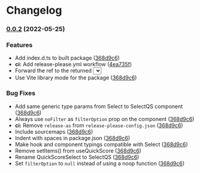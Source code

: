 # Changelog

### [0.0.2](https://github.com/fwextensions/react-select-quick-score/compare/react-select-quick-score-v0.0.1...react-select-quick-score-v0.0.2) (2022-05-25)


### Features

* Add index.d.ts to built package ([368d9c6](https://github.com/fwextensions/react-select-quick-score/commit/368d9c6f2573dfc5f519c36207e5376b91fa4d98))
* **ci:** Add release-please.yml workflow ([4ea735f](https://github.com/fwextensions/react-select-quick-score/commit/4ea735fb3962abebc5af51d1c662aed04dc2c0ac))
* Forward the ref to the returned <Select> ([368d9c6](https://github.com/fwextensions/react-select-quick-score/commit/368d9c6f2573dfc5f519c36207e5376b91fa4d98))
* Use Vite library mode for the package ([368d9c6](https://github.com/fwextensions/react-select-quick-score/commit/368d9c6f2573dfc5f519c36207e5376b91fa4d98))


### Bug Fixes

* Add same generic type params from Select to SelectQS component ([368d9c6](https://github.com/fwextensions/react-select-quick-score/commit/368d9c6f2573dfc5f519c36207e5376b91fa4d98))
* Always use `noFilter` as `filterOption` prop on the component ([368d9c6](https://github.com/fwextensions/react-select-quick-score/commit/368d9c6f2573dfc5f519c36207e5376b91fa4d98))
* **ci:** Remove `release-as` from `release-please-config.json` ([368d9c6](https://github.com/fwextensions/react-select-quick-score/commit/368d9c6f2573dfc5f519c36207e5376b91fa4d98))
* Include sourcemaps ([368d9c6](https://github.com/fwextensions/react-select-quick-score/commit/368d9c6f2573dfc5f519c36207e5376b91fa4d98))
* Indent with spaces in package.json ([368d9c6](https://github.com/fwextensions/react-select-quick-score/commit/368d9c6f2573dfc5f519c36207e5376b91fa4d98))
* Make hook and component typings compatible with Select ([368d9c6](https://github.com/fwextensions/react-select-quick-score/commit/368d9c6f2573dfc5f519c36207e5376b91fa4d98))
* Remove setItems() from useQuickScore ([368d9c6](https://github.com/fwextensions/react-select-quick-score/commit/368d9c6f2573dfc5f519c36207e5376b91fa4d98))
* Rename QuickScoreSelect to SelectQS ([368d9c6](https://github.com/fwextensions/react-select-quick-score/commit/368d9c6f2573dfc5f519c36207e5376b91fa4d98))
* Set `filterOption` to `null` instead of using a noop function ([368d9c6](https://github.com/fwextensions/react-select-quick-score/commit/368d9c6f2573dfc5f519c36207e5376b91fa4d98))
